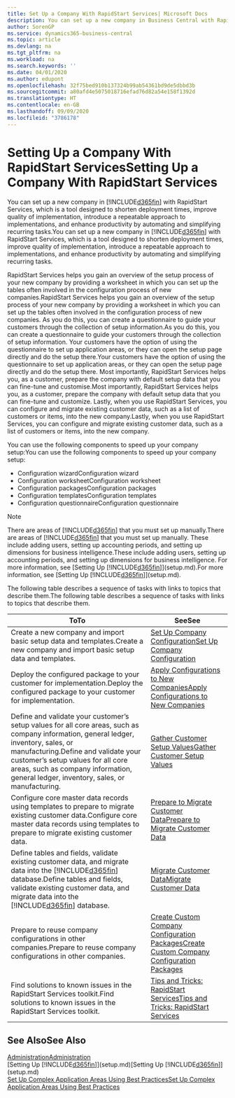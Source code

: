 ```yaml
---
title: Set Up a Company With RapidStart Services| Microsoft Docs
description: You can set up a new company in Business Central with RapidStart services, which is a tool designed to shorten deployment times, improve quality of implementation, introduce a repeatable approach to implementations, and enhance productivity by automating and simplifying recurring tasks.
author: SorenGP
ms.service: dynamics365-business-central
ms.topic: article
ms.devlang: na
ms.tgt_pltfrm: na
ms.workload: na
ms.search.keywords: ''
ms.date: 04/01/2020
ms.author: edupont
ms.openlocfilehash: 32f75bed910b137324b99ab54361bd9de5dbbd3b
ms.sourcegitcommit: a80afd4e5075018716efad76d82a54e158f1392d
ms.translationtype: HT
ms.contentlocale: en-GB
ms.lasthandoff: 09/09/2020
ms.locfileid: "3786178"
---
```

# <a name="setting-up-a-company-with-rapidstart-services"></a><span data-ttu-id="f7376-103">Setting Up a Company With RapidStart Services</span><span class="sxs-lookup"><span data-stu-id="f7376-103">Setting Up a Company With RapidStart Services</span></span>
<span data-ttu-id="f7376-104">You can set up a new company in [!INCLUDE[d365fin](includes/d365fin_md.md)] with RapidStart Services, which is a tool designed to shorten deployment times, improve quality of implementation, introduce a repeatable approach to implementations, and enhance productivity by automating and simplifying recurring tasks.</span><span class="sxs-lookup"><span data-stu-id="f7376-104">You can set up a new company in [!INCLUDE[d365fin](includes/d365fin_md.md)] with RapidStart Services, which is a tool designed to shorten deployment times, improve quality of implementation, introduce a repeatable approach to implementations, and enhance productivity by automating and simplifying recurring tasks.</span></span>  

<span data-ttu-id="f7376-105">RapidStart Services helps you gain an overview of the setup process of your new company by providing a worksheet in which you can set up the tables often involved in the configuration process of new companies.</span><span class="sxs-lookup"><span data-stu-id="f7376-105">RapidStart Services helps you gain an overview of the setup process of your new company by providing a worksheet in which you can set up the tables often involved in the configuration process of new companies.</span></span> <span data-ttu-id="f7376-106">As you do this, you can create a questionnaire to guide your customers through the collection of setup information.</span><span class="sxs-lookup"><span data-stu-id="f7376-106">As you do this, you can create a questionnaire to guide your customers through the collection of setup information.</span></span> <span data-ttu-id="f7376-107">Your customers have the option of using the questionnaire to set up application areas, or they can open the setup page directly and do the setup there.</span><span class="sxs-lookup"><span data-stu-id="f7376-107">Your customers have the option of using the questionnaire to set up application areas, or they can open the setup page directly and do the setup there.</span></span> <span data-ttu-id="f7376-108">Most importantly, RapidStart Services helps you, as a customer, prepare the company with default setup data that you can fine-tune and customise.</span><span class="sxs-lookup"><span data-stu-id="f7376-108">Most importantly, RapidStart Services helps you, as a customer, prepare the company with default setup data that you can fine-tune and customize.</span></span> <span data-ttu-id="f7376-109">Lastly, when you use RapidStart Services, you can configure and migrate existing customer data, such as a list of customers or items, into the new company.</span><span class="sxs-lookup"><span data-stu-id="f7376-109">Lastly, when you use RapidStart Services, you can configure and migrate existing customer data, such as a list of customers or items, into the new company.</span></span>

<span data-ttu-id="f7376-110">You can use the following components to speed up your company setup:</span><span class="sxs-lookup"><span data-stu-id="f7376-110">You can use the following components to speed up your company setup:</span></span>  

-   <span data-ttu-id="f7376-111">Configuration wizard</span><span class="sxs-lookup"><span data-stu-id="f7376-111">Configuration wizard</span></span>  
-   <span data-ttu-id="f7376-112">Configuration worksheet</span><span class="sxs-lookup"><span data-stu-id="f7376-112">Configuration worksheet</span></span>  
-   <span data-ttu-id="f7376-113">Configuration packages</span><span class="sxs-lookup"><span data-stu-id="f7376-113">Configuration packages</span></span>  
-   <span data-ttu-id="f7376-114">Configuration templates</span><span class="sxs-lookup"><span data-stu-id="f7376-114">Configuration templates</span></span>  
-   <span data-ttu-id="f7376-115">Configuration questionnaire</span><span class="sxs-lookup"><span data-stu-id="f7376-115">Configuration questionnaire</span></span>  

> [!Note]  
>  <span data-ttu-id="f7376-116">There are areas of [!INCLUDE[d365fin](includes/d365fin_md.md)] that you must set up manually.</span><span class="sxs-lookup"><span data-stu-id="f7376-116">There are areas of [!INCLUDE[d365fin](includes/d365fin_md.md)] that you must set up manually.</span></span> <span data-ttu-id="f7376-117">These include adding users, setting up accounting periods, and setting up dimensions for business intelligence.</span><span class="sxs-lookup"><span data-stu-id="f7376-117">These include adding users, setting up accounting periods, and setting up dimensions for business intelligence.</span></span> <span data-ttu-id="f7376-118">For more information, see [Setting Up [!INCLUDE[d365fin](includes/d365fin_md.md)]](setup.md).</span><span class="sxs-lookup"><span data-stu-id="f7376-118">For more information, see [Setting Up [!INCLUDE[d365fin](includes/d365fin_md.md)]](setup.md).</span></span>

 <span data-ttu-id="f7376-119">The following table describes a sequence of tasks with links to topics that describe them.</span><span class="sxs-lookup"><span data-stu-id="f7376-119">The following table describes a sequence of tasks with links to topics that describe them.</span></span>

|<span data-ttu-id="f7376-120">**To**</span><span class="sxs-lookup"><span data-stu-id="f7376-120">**To**</span></span>|<span data-ttu-id="f7376-121">**See**</span><span class="sxs-lookup"><span data-stu-id="f7376-121">**See**</span></span>|  
|------------|-------------|  
|<span data-ttu-id="f7376-122">Create a new company and import basic setup data and templates.</span><span class="sxs-lookup"><span data-stu-id="f7376-122">Create a new company and import basic setup data and templates.</span></span>|[<span data-ttu-id="f7376-123">Set Up Company Configuration</span><span class="sxs-lookup"><span data-stu-id="f7376-123">Set Up Company Configuration</span></span>](admin-set-up-company-configuration.md)|  
|<span data-ttu-id="f7376-124">Deploy the configured package to your customer for implementation.</span><span class="sxs-lookup"><span data-stu-id="f7376-124">Deploy the configured package to your customer for implementation.</span></span>|[<span data-ttu-id="f7376-125">Apply Configurations to New Companies</span><span class="sxs-lookup"><span data-stu-id="f7376-125">Apply Configurations to New Companies</span></span>](admin-apply-configuration-to-new-companies.md)|
|<span data-ttu-id="f7376-126">Define and validate your customer’s setup values for all core areas, such as company information, general ledger, inventory, sales, or manufacturing.</span><span class="sxs-lookup"><span data-stu-id="f7376-126">Define and validate your customer’s setup values for all core areas, such as company information, general ledger, inventory, sales, or manufacturing.</span></span>|[<span data-ttu-id="f7376-127">Gather Customer Setup Values</span><span class="sxs-lookup"><span data-stu-id="f7376-127">Gather Customer Setup Values</span></span>](admin-gather-customer-setup-values.md)|  
|<span data-ttu-id="f7376-128">Configure core master data records using templates to prepare to migrate existing customer data.</span><span class="sxs-lookup"><span data-stu-id="f7376-128">Configure core master data records using templates to prepare to migrate existing customer data.</span></span>|[<span data-ttu-id="f7376-129">Prepare to Migrate Customer Data</span><span class="sxs-lookup"><span data-stu-id="f7376-129">Prepare to Migrate Customer Data</span></span>](admin-use-templates-to-prepare-customer-data-for-migration.md)|  
|<span data-ttu-id="f7376-130">Define tables and fields, validate existing customer data, and migrate data into the [!INCLUDE[d365fin](includes/d365fin_md.md)] database.</span><span class="sxs-lookup"><span data-stu-id="f7376-130">Define tables and fields, validate existing customer data, and migrate data into the [!INCLUDE[d365fin](includes/d365fin_md.md)] database.</span></span>|[<span data-ttu-id="f7376-131">Migrate Customer Data</span><span class="sxs-lookup"><span data-stu-id="f7376-131">Migrate Customer Data</span></span>](admin-migrate-customer-data.md)|
|<span data-ttu-id="f7376-132">Prepare to reuse company configurations in other companies.</span><span class="sxs-lookup"><span data-stu-id="f7376-132">Prepare to reuse company configurations in other companies.</span></span>|[<span data-ttu-id="f7376-133">Create Custom Company Configuration Packages</span><span class="sxs-lookup"><span data-stu-id="f7376-133">Create Custom Company Configuration Packages</span></span>](admin-how-to-create-custom-company-configuration-packages.md)|
|<span data-ttu-id="f7376-134">Find solutions to known issues in the RapidStart Services toolkit.</span><span class="sxs-lookup"><span data-stu-id="f7376-134">Find solutions to known issues in the RapidStart Services toolkit.</span></span>|[<span data-ttu-id="f7376-135">Tips and Tricks: RapidStart Services</span><span class="sxs-lookup"><span data-stu-id="f7376-135">Tips and Tricks: RapidStart Services</span></span>](admin-tips-and-tricks-rapidstart-services.md)|  

## <a name="see-also"></a><span data-ttu-id="f7376-136">See Also</span><span class="sxs-lookup"><span data-stu-id="f7376-136">See Also</span></span>  
[<span data-ttu-id="f7376-137">Administration</span><span class="sxs-lookup"><span data-stu-id="f7376-137">Administration</span></span>](admin-setup-and-administration.md)  
<span data-ttu-id="f7376-138">[Setting Up [!INCLUDE[d365fin](includes/d365fin_md.md)]](setup.md)</span><span class="sxs-lookup"><span data-stu-id="f7376-138">[Setting Up [!INCLUDE[d365fin](includes/d365fin_md.md)]](setup.md)</span></span>  
[<span data-ttu-id="f7376-139">Set Up Complex Application Areas Using Best Practices</span><span class="sxs-lookup"><span data-stu-id="f7376-139">Set Up Complex Application Areas Using Best Practices</span></span>](set-up-complex-application-areas-using-best-practices.md)   
